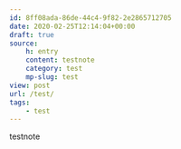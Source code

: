 ```yaml
---
id: 8ff08ada-86de-44c4-9f82-2e2865712705
date: 2020-02-25T12:14:04+00:00
draft: true
source:
    h: entry
    content: testnote
    category: test
    mp-slug: test
view: post
url: /test/
tags:
    - test
---
```

testnote
